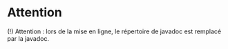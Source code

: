# Attention 
(!) Attention : lors de la mise en ligne, le répertoire de javadoc est remplacé par la javadoc. 
